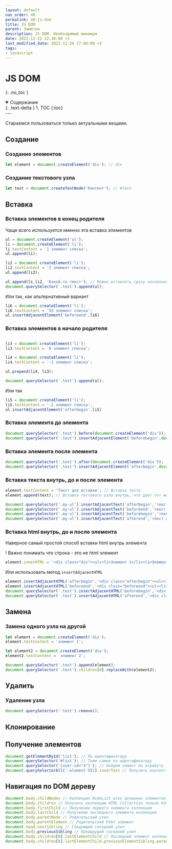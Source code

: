 ```yaml
---
layout: default
nav_order: 40
permalink: 40-js-dom
title: JS DOM
parent: Заметки
description: JS DOM. Необходимый минимум
date: 2022-12-22 22:30:00 +3
last_modified_date: 2022-12-24 17:00:00 +3
tags:
- javascript
---
```


# JS DOM
{: .no_toc }

<details open markdown="block">
  <summary>
    Содержание
  </summary>
  {: .text-delta }
1. TOC
{:toc}
</details>
---

Стараемся пользоваться только актуальными вещами.

## Создание

### Создание элементов

```javascript
let element = document.createElement('div'); // div
```

### Создание текстового узла

```javascript
let text = document.createTextNode('Контент'); // #text
```

## Вставка

### Вставка элементов в конец родителя

Чаще всего используется именно эта вставка элементов

```javascript
ul = document.createElement('ul');
li = document.createElement('li');
li.textContent = '1 элемент списка';
ul.append(li);

li2 = document.createElement('li');
li2.textContent = '2 элемент списка';
ul.append(li2);

ul.append(li,li2, 'Какой-то текст'); // Можно вставлять сразу несколько элементов и тектовых узлов
document.querySelector('.test').append(ul);
```

Или так, как альтернативный вариант

```javascript
li6 = document.createElement('li');
li6.textContent = '55 элемент списка';
ul.insertAdjacentElement('beforeend',li6)
```

### Вставка элементов в начало родителя

```javascript

li3 = document.createElement('li');
li3.textContent = '0 элемент списка';

li4 = document.createElement('li');
li4.textContent = '-1 элемент списка';

ul.prepend(li4, li3);

document.querySelector('.test').append(ul);
```

Или так

```javascript
li5 = document.createElement('li');
li5.textContent = '-2 элемент списка';
ul.insertAdjacentElement('afterbegin',li5)
```

### Вставка элемента до элемента

```javascript
document.querySelector('.test').before(document.createElement('div'));
document.querySelector('.test').insertAdjacentElement('beforebegin',document.createElement('div'))
```

### Вставка элемента после элемента

```javascript
document.querySelector('.test').after(document.createElement('div'));
document.querySelector('.test').insertAdjacentElement('afterbegin',document.createElement('div'))
```

### Вставка текста внутрь, до и после элемента

```javascript
element.textContent = 'Текст для вставки'; // Вставка теста
element.append(text); // Вставка тестового узла внутрь, что дает тот же самый результат

document.querySelector('.my-ul').insertAdjacentText('afterbegin','текст afterbegin') // В начало элемента
document.querySelector('.my-ul').insertAdjacentText('beforeend','текст beforeend') // В конец элемента
document.querySelector('.my-ul').insertAdjacentText('beforebegin','текст beforebegin') // До элемента
document.querySelector('.my-ul').insertAdjacentText('afterend','текст afterend')  // После элемента
```

### Вставка html внутрь, до и после элемента

Наверное самый простой способ вставки html внутрь элемента

! Важно понимать что строка - это не html элемент

```javascript
element.innerHTML = '<div class="div"><ul><li>Элемент 1</li><li>Элемент 2</li></ul></div>';
```

Или использовать метод `insertAdjacentHTML`

```javascript
element.insertAdjacentHTML('afterbegin','<div class="afterbegin"><ul><li>Элемент 1</li><li>Элемент 2</li></ul></div>'); // В начало выбранного элемента
element.insertAdjacentHTML('beforeend','<div class="beforeend"><ul><li>Элемент 1</li><li>Элемент 2</li></ul></div>'); // В конец выбранного элемента
document.querySelector('.test').insertAdjacentHTML('beforebegin','<div class="beforebegin"><ul><li>Элемент 1</li><li>Элемент 2</li></ul></div>'); // Вставка выше указанного элемента
document.querySelector('.test').insertAdjacentHTML('afterend','<div class="afterend"><ul class="my-ul"><li>Элемент 1</li><li>Элемент 2</li></ul></div>'); // Вставка после указанного элемента
```

## Замена

### Замена одного узла на другой

```javascript
let element = document.createElement('div');
element.textContent = 'элемент 1';

let element2 = document.createElement('div');
element2.textContent = 'элемент 2';

document.querySelector('.test').append(element);
document.querySelector('.test').children[0].replaceWith(element2);
```

## Удалить

### Удаление узла

```javascript
document.querySelector('.test').remove();
```

## Клонирование

## Получение элементов

```javascript
document.getElementById('list'); // По идентификатору
document.querySelector('#list'); // Тоже самое по идентификатору
document.querySelector('[user-id="4"]'); // Найдем элмент по атрибуту
document.querySelectorAll('.element')[1].innerText // Получить контент из коллекции элементов

```

## Навигация по DOM дереву

```javascript
document.body.childNodes // Коллекция NodeList всех дочерних элементов включая текстовые
document.body.children // Получить коллекцию HTML Collection только html элементы
document.body.firstChild // Получение первого элемента коллекции
document.body.lastChild // Получение последнего элемента коллекции
document.body.parentNode // Родительский узел
document.body.parentElement // Родительский html элемент
document.head.nextSibling // Следующий соседний узел
document.body.previousSibling // Предыдущий соседний узел
document.body.children[0].lastElementChild // Последний элемент коллекции
document.body.children[0].lastElementChild.previousElementSibling.parentElement.parentElement // Можно строить столь угодно длинные цепочки
```